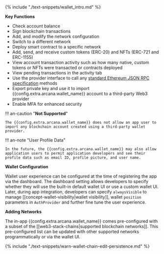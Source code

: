 {% include "./text-snippets/wallet_intro.md" %}

**Key Functions**

* Check account balance
* Sign blockchain transactions
* Add, and modify the network configuration
* Switch to a different network
* Deploy smart contract to a specific network
* Add, send, and receive custom tokens (ERC-20) and NFTs (ERC-721 and ERC-1155)
* View account transaction activity such as how many native, custom tokens or NFTs were transacted or contracts deployed 
* View pending transactions in the activity tab
* Use the provider interface to call any [standard Ethereum JSON RPC specification](https://ethereum.github.io/execution-apis/api-documentation/) methods
* Export private key and use it to import {{config.extra.arcana.wallet_name}} account to a third-party Web3 provider
* Enable MFA for enhanced security

!!! an-caution "**Not Supported**"

    The {{config.extra.arcana.wallet_name}} does not allow an app user to import any blockchain account created using a third-party wallet provider. 

!!! an-note "User Profile Data"

    In the future, the {{config.extra.arcana.wallet_name}} may also allow application users to permit application developers and see their profile data such as email ID, profile picture, and user name.

**Wallet Configuration**

Wallet user experience can be configured at the time of registering the app via the dashboard.  The dashboard setting allows developers to specify whether they will use the built-in default wallet UI or use a custom wallet UI. Later, during app integration, developers can specify `alwaysVisible` to manage [[concept-wallet-visibility|wallet visibility]], wallet `position` parameters in `AuthProvider` and further fine tune the user experience.

**Adding Networks**

The in-app {{config.extra.arcana.wallet_name}} comes pre-configured with a subset of the [[web3-stack-chains|supported blockchain networks]]. This pre-configured list can be updated with other supported networks programmatically or via the wallet UI.

{% include "./text-snippets/warn-wallet-chain-edit-persistence.md" %}
